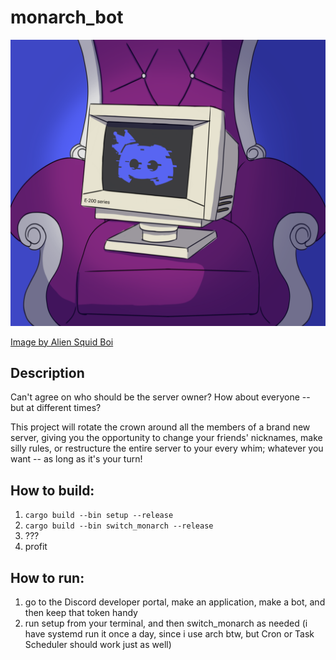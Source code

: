 # monarch_bot

![Profile Picture](monarch_bot_completed_pfp.png)

[Image by Alien Squid Boi](https://www.instagram.com/alien.squid.boi/)

## Description
Can't agree on who should be the server owner? How about everyone -- but at different times?

This project will rotate the crown around all the members of a brand new server, giving you the opportunity to change your friends' nicknames, make silly rules, or restructure the entire server to your every whim; whatever you want -- as long as it's your turn!

## How to build:
1) `cargo build --bin setup --release`
2) `cargo build --bin switch_monarch --release`
3) ???
4) profit

## How to run:
1) go to the Discord developer portal, make an application, make a bot, and then keep that token handy
2) run setup from your terminal, and then switch_monarch as needed (i have systemd run it once a day, since i use arch btw, but Cron or Task Scheduler should work just as well)